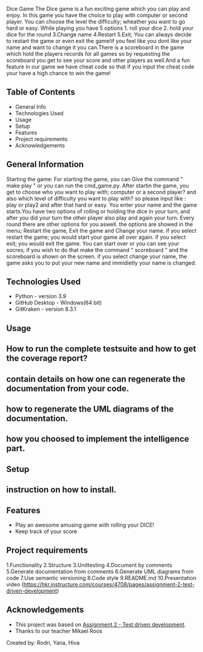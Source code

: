 
 Dice Game
The Dice game is a fun exciting game which you can play and enjoy. In this game you have the choice to play with computer or second player. You can choose the level the difficulty; wheather you want to go hard or easy.
While playing you have 5 options 1. roll your dice 2. hold your dice for the round 3.Change name 4.Restart 5.Exit;
You can always decide to restart the game or even exit the game!if you feel like you dont like your name and want to change it you can.There is a scoreboard in the game which hold the players records for all games so by requesting the scoreboard you get to see your score and other players  as well.And a fun feature in our game we have cheat code so that if you input the cheat code your have a high chance to win the game!


## Table of Contents
* General Info
* Technologies Used
* Usage
* Setup
* Features
* Project requirements
* Acknowledgements


## General Information
Starting the game:
For starting the game, you can Give the command " make play " or you can run the cmd_game.py.
After startin the game, you get to choose who you want to play with; computer or a second player? and also which level of difficulty you want to play with? so please input like : play or play2 and after that hard or easy.
You enter your name and the game starts.You have two options of rolling or holding the dice in your turn, 
and after you did your turn the other player also play and again your turn. Every round there are other options for you aswell. the options are showed in the menu; Restart the game, Exit the game and Change your name.
if you select restart the game; you would start your game all over again.
if you select exit; you would exit the game. You can start over or you can see your socres; 
if you wish to do that make the command " scoreboard " and the scoreboard is shown on the screen.
if you select change your name, the game asks you to put your new name and immidietly your name is changed.


## Technologies Used
- Python - version 3.9
- GitHub Desktop - Windows(64 bit)
- GitKraken - version 8.3.1


## Usage
## How to run the complete testsuite and how to get the coverage report?
## contain details on how one can regenerate the documentation from your code.
## how to regenerate the UML diagrams of the documentation.
## how you choosed to implement the intelligence part.

## Setup
## instruction on how to install.


## Features
- Play an awesome amusing game with rolling your DICE!
- Keep track of your score


## Project requirements
1.Functionality
2.Structure
3.Unittesting
4.Document by comments
5.Generate documentation from comments
6.Generate UML diagrams from code
7.Use semantic versioning
8.Code style
9.README.md
10.Presentation video
(https://hkr.instructure.com/courses/4708/pages/assignment-2-test-driven-development)



## Acknowledgements
- This project was based on [Assignment 2 - Test driven development](https://en.wikipedia.org/wiki/Pig_(dice_game)).
- Thanks to our teacher Mikael Roos


Created by: Rodri, Yana, Hiva